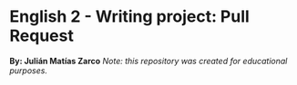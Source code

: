 # English 2 - Writing project: Pull Request
**By: Julián Matías Zarco**
*Note: this repository was created for educational purposes.*

